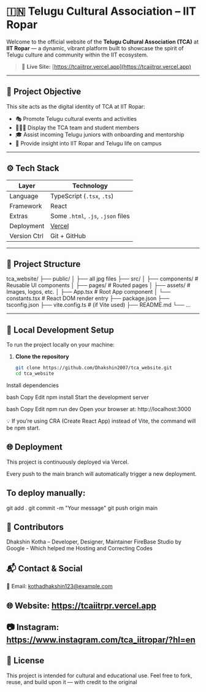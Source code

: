 # 🇮🇳 Telugu Cultural Association – IIT Ropar

Welcome to the official website of the **Telugu Cultural Association (TCA)** at **IIT Ropar** — a dynamic, vibrant platform built to showcase the spirit of Telugu culture and community within the IIT ecosystem.

> 🔗 **Live Site:** [https://tcaiitrpr.vercel.app](https://tcaiitrpr.vercel.app)

---

## 🎯 Project Objective

This site acts as the digital identity of TCA at IIT Ropar:
- 🎭 Promote Telugu cultural events and activities
- 🧑‍🤝‍🧑 Display the TCA team and student members
- 🎓 Assist incoming Telugu juniors with onboarding and mentorship
- 🏫 Provide insight into IIT Ropar and Telugu life on campus

---

## ⚙️ Tech Stack

| Layer        | Technology                         |
|--------------|-------------------------------------|
| Language     | TypeScript (`.tsx`, `.ts`)         |
| Framework    | React                              |
| Extras       | Some `.html`, `.js`, `.json` files |
| Deployment   | [Vercel](https://vercel.com)       |
| Version Ctrl | Git + GitHub                       |

---

## 📁 Project Structure

tca_website/
├── public/
│ ├── all jpg files
├── src/
│ ├── components/ # Reusable UI components
│ ├── pages/ # Routed pages
│ ├── assets/ # Images, logos, etc.
│ ├── App.tsx # Root App component
│ └── constants.tsx # React DOM render entry
├── package.json
├── tsconfig.json
├── vite.config.ts # (if Vite used)
├── README.md
└── ...


---

## 🚀 Local Development Setup

To run the project locally on your machine:

1. **Clone the repository**
   ```bash
   git clone https://github.com/Dhakshin2007/tca_website.git
   cd tca_website
Install dependencies

bash
Copy
Edit
npm install
Start the development server

bash
Copy
Edit
npm run dev
Open your browser at: http://localhost:3000

💡 If you’re using CRA (Create React App) instead of Vite, the command will be npm start.

## 🌐 Deployment
This project is continuously deployed via Vercel.

Every push to the main branch will automatically trigger a new deployment.

## To deploy manually:

git add .
git commit -m "Your message"
git push origin main



## 👥 Contributors
Dhakshin Kotha – Developer, Designer, Maintainer
FireBase Studio by Google - Which helped me Hosting and Correcting Codes

## 📬 Contact & Social
📧 Email: kothadhakshin123@example.com

## 🌐 Website: https://tcaiitrpr.vercel.app

## 📷 Instagram: https://www.instagram.com/tca_iitropar/?hl=en

## 📝 License
This project is intended for cultural and educational use.
Feel free to fork, reuse, and build upon it — with credit to the original

